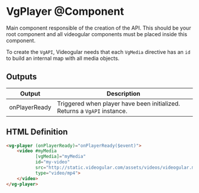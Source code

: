 # VgPlayer @Component

Main component responsible of the creation of the API. This should be your root component and all videogular components must be placed inside this component.

To create the `VgAPI`, Videogular needs that each `VgMedia` directive has an `id` to build an internal map with all media objects.

## Outputs

| Output | Description |
|--- |--- |
| onPlayerReady | Triggered when player have been initialized. Returns a `VgAPI` instance. |

## HTML Definition

```html
<vg-player (onPlayerReady)="onPlayerReady($event)">
    <video #myMedia
           [vgMedia]="myMedia"
           id="my-video"
           src="http://static.videogular.com/assets/videos/videogular.mp4"
           type="video/mp4">
    </video>
</vg-player>
```
